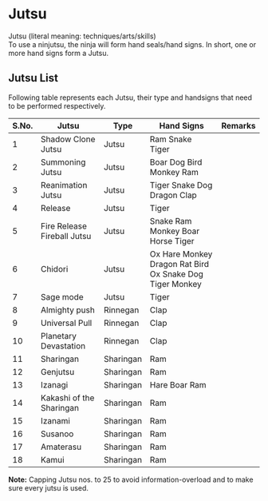 # Jutsu

Jutsu (literal meaning: techniques/arts/skills)  
To use a ninjutsu, the ninja will form hand seals/hand signs.
In  short, one or more hand signs form a Jutsu.

## Jutsu List

Following table represents each Jutsu, their type and handsigns that need to be performed respectively.

| S.No. | Jutsu                       | Type      | Hand Signs                                               | Remarks |
| ----- | --------------------------- | --------- | -------------------------------------------------------- | ------- |
| 1     | Shadow Clone Jutsu          | Jutsu     | Ram Snake Tiger                                          |         |
| 2     | Summoning Jutsu             | Jutsu     | Boar Dog Bird Monkey Ram                                 |         |
| 3     | Reanimation Jutsu           | Jutsu     | Tiger Snake Dog Dragon Clap                              |         |
| 4     | Release                     | Jutsu     | Tiger                                                    |         |
| 5     | Fire Release Fireball Jutsu | Jutsu     | Snake Ram Monkey Boar Horse Tiger                        |         |
| 6     | Chidori                     | Jutsu     | Ox Hare Monkey Dragon Rat Bird Ox Snake Dog Tiger Monkey |         |
| 7     | Sage mode                   | Jutsu     | Tiger                                                    |         |
| 8     | Almighty push               | Rinnegan  | Clap                                                     |         |
| 9     | Universal Pull              | Rinnegan  | Clap                                                     |         |
| 10    | Planetary Devastation       | Rinnegan  | Clap                                                     |         |
| 11    | Sharingan                   | Sharingan | Ram                                                      |         |
| 12    | Genjutsu                    | Sharingan | Ram                                                      |         |
| 13    | Izanagi                     | Sharingan | Hare Boar Ram                                            |         |
| 14    | Kakashi of the Sharingan    | Sharingan | Ram                                                      |         |
| 15    | Izanami                     | Sharingan | Ram                                                      |         |
| 16    | Susanoo                     | Sharingan | Ram                                                      |         |
| 17    | Amaterasu                   | Sharingan | Ram                                                      |         |
| 18    | Kamui                       | Sharingan | Ram                                                      |         |

**Note:** Capping Jutsu nos. to 25 to avoid information-overload and to make sure every jutsu is used.